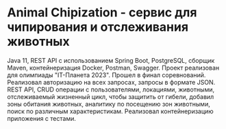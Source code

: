 # __Animal Chipization - сервис для чипирования и отслеживания животных__
Java 11, REST API с использованием Spring Boot, PostgreSQL, сборщик Maven, контейнеризация Docker, Postman, Swagger. Проект реализован для олимпиады "IT-Планета 2023". Прошел в финал соревнований. Реализовал авторизацию на всех запросах, запросы в формате JSON. REST API, CRUD операции с пользователями, локациями, животными, отслеживаемый жизненный цикл, чтобы защитить от гибели, добавил зоны обитания животных, аналитику по посещению зон животными, поиск по различным характеристикам. Реализовал контейнеризацию приложения с тестами.
